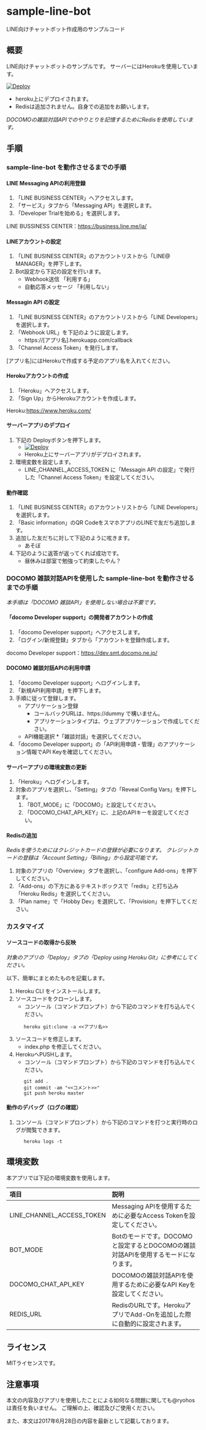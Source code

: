 # sample-line-bot

LINE向けチャットボット作成用のサンプルコード

## 概要

LINE向けチャットボットのサンプルです。
サーバーにはHerokuを使用しています。

[![Deploy](https://www.herokucdn.com/deploy/button.png)](https://heroku.com/deploy)

* heroku上にデプロイされます。
* Redisは追加されません。自身での追加をお願いします。

*DOCOMOの雑談対話APIでのやりとりを記憶するためにRedisを使用しています。*


## 手順

### sample-line-bot を動作させるまでの手順

#### LINE Messaging APIの利用登録

1. 「LINE BUSINESS CENTER」へアクセスします。
1. 「サービス」タブから「Messaging API」を選択します。
1. 「Developer Trialを始める」を選択します。

LINE BUSSINESS CENTER：https://business.line.me/ja/

#### LINEアカウントの設定

1. 「LINE BUSINESS CENTER」のアカウントリストから「LINE@ MANAGER」を押下します。
1. Bot設定から下記の設定を行います。
    * Webhook送信 「利用する」
    * 自動応答メッセージ 「利用しない」

#### Messagin API の設定

1. 「LINE BUSINESS CENTER」のアカウントリストから「LINE Developers」を選択します。
1. 「Webhook URL」を下記のように設定します。
     * https://[アプリ名].herokuapp.com/callback
1. 「Channel Access Token」を発行します。

[アプリ名]にはHerokuで作成する予定のアプリ名を入れてください。

#### Herokuアカウントの作成

1. 「Heroku」へアクセスします。
1. 「Sign Up」からHerokuアカウントを作成します。

Heroku:https://www.heroku.com/

#### サーバーアプリのデプロイ

1. 下記の Deployボタンを押下します。
    * [![Deploy](https://www.herokucdn.com/deploy/button.png)](https://heroku.com/deploy)
    * Heroku上にサーバーアプリがデプロイされます。
1. 環境変数を設定します。
    * LINE_CHANNEL_ACCESS_TOKEN に「Messagin API の設定」で発行した「Channel Access Token」を設定してください。

#### 動作確認

1. 「LINE BUSINESS CENTER」のアカウントリストから「LINE Developers」を選択します。
1. 「Basic information」のQR CodeをスマホアプリのLINEで友だち追加します。
1. 追加した友だちに対して下記のように呟きます。
    * あそぼ
1. 下記のように返答が返ってくれば成功です。
    * 昼休みは部室で勉強って約束したやん？

### DOCOMO 雑談対話APIを使用した sample-line-bot を動作させるまでの手順

*本手順は「DOCOMO 雑談API」を使用しない場合は不要です。*

#### 「docomo Developer support」の開発者アカウントの作成

1. 「docomo Developer support」へアクセスします。
1. 「ログイン/新規登録」タブから「アカウントを登録作成します。

docomo Developer support：https://dev.smt.docomo.ne.jp/

#### DOCOMO 雑談対話APIの利用申請

1. 「docomo Developer support」へログインします。
1. 「新規API利用申請」を押下します。
1. 手順に従って登録します。
   * アプリケーション登録
       * コールバックURLは、https://dummy で構いません。
       * アプリケーションタイプは、ウェブアプリケーションで作成してください。
   * API機能選択
       *「雑談対話」を選択してください。
1. 「docomo Developer support」の「API利用申請・管理」のアプリケーション情報でAPI Keyを確認してください。

#### サーバーアプリの環境変数の更新

1. 「Heroku」へログインします。
1. 対象のアプリを選択し、「Setting」タブの「Reveal Config Vars」を押下します。
   1. 「BOT_MODE」に「DOCOMO」と設定してください。
   1. 「DOCOMO_CHAT_API_KEY」に、上記のAPIキーを設定してください。

#### Redisの追加

*Redisを使うためにはクレジットカードの登録が必要になります。*
*クレジットカードの登録は「Account Setting」「Billing」から設定可能です。*

1. 対象のアプリの「Overview」タブを選択し、「configure Add-ons」を押下してください。
1. 「Add-ons」の下方にあるテキストボックスで「redis」と打ち込み「Heroku Redis」を選択してください。
1. 「Plan name」で「Hobby Dev」を選択して、「Provision」を押下してください。


### カスタマイズ

#### ソースコードの取得から反映

*対象のアプリの「Deploy」タブの「Deploy using Heroku Git」に参考にしてください。*

以下、簡単にまとめたものを記載します。

1. Heroku CLI をインストールします。
1. ソースコードをクローンします。
    * コンソール（コマンドプロンプト）から下記のコマンドを打ち込んでください。
   ```
      heroku git:clone -a <<アプリ名>>
   ```
1. ソースコードを修正します。
   * index.php を修正してください。
1. HerokuへPUSHします。
    * コンソール（コマンドプロンプト）から下記のコマンドを打ち込んでください。
   ```
      git add .
      git commit -am "<<コメント>>"
      git push heroku master
   ```

#### 動作のデバッグ（ログの確認）

1. コンソール（コマンドプロンプト）から下記のコマンドを打つと実行時のログが閲覧できます。
    ```
       heroku logs -t
    ```

## 環境変数

本アプリでは下記の環境変数を使用します。

|項目|説明|
|:--|:--|
|LINE_CHANNEL_ACCESS_TOKEN|Messaging APIを使用するために必要なAccess Tokenを設定してください。|
|BOT_MODE|Botのモードです。DOCOMOと設定するとDOCOMOの雑談対話APIを使用するモードになります。|
|DOCOMO_CHAT_API_KEY|DOCOMOの雑談対話APIを使用するために必要なAPI Keyを設定してください。|
|REDIS_URL|RedisのURLです。HerokuアプリでAdd-Onを追加した際に自動的に設定されます。|

## ライセンス

MITライセンスです。

## 注意事項

本文の内容及びアプリを使用したことによる如何なる問題に関しても@ryohosは責任を負いません。
ご理解の上、確認及びご使用ください。

また、本文は2017年6月28日の内容を最新として記載しております。
